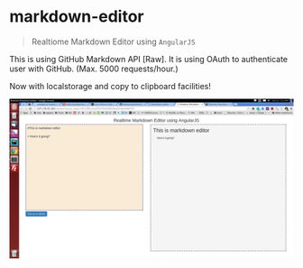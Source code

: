 # markdown-editor

> Realtiome Markdown Editor using `AngularJS` 

This is using GitHub Markdown API [Raw]. It is using OAuth to authenticate user with GitHub. (Max. 5000 requests/hour.)

Now with localstorage and copy to clipboard facilities!

![Screenshot](etc/screenshot.png?raw=true)
